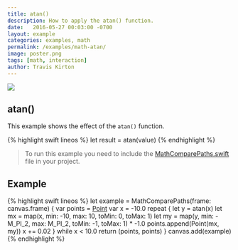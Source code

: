 ```yaml
---
title: atan()
description: How to apply the atan() function.
date:   2016-05-27 00:03:00 -0700
layout: example
categories: examples, math
permalink: /examples/math-atan/
image: poster.png
tags: [math, interaction]
author: Travis Kirton
---
```

![](atan.png)

## atan()
This example shows the effect of the `atan()` function.

{% highlight swift lineos %}
let result = atan(value)
{% endhighlight %}

> To run this example you need to include the [MathComparePaths.swift](https://gist.github.com/C4Framework/0705e9ad451fa2b655075ad72432ca46) file in your project.

## Example
{% highlight swift lineos %}
let example = MathComparePaths(frame: canvas.frame) {
    var points = [Point]()
    var x = -10.0
    repeat {
        let y = atan(x)
        let mx = map(x, min: -10, max: 10, toMin: 0, toMax: 1)
        let my = map(y, min: -M_PI_2, max: M_PI_2, toMin: -1, toMax: 1) * -1.0
        points.append(Point(mx, my))
        x += 0.02
    } while x < 10.0
    return (points, points)
}
canvas.add(example)
{% endhighlight %}
